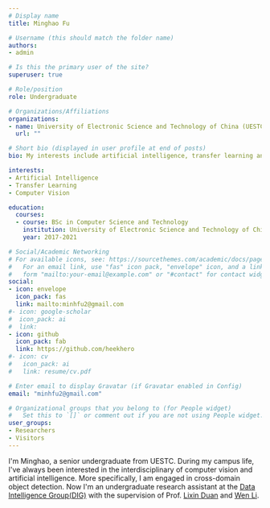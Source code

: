 ```yaml
---
# Display name
title: Minghao Fu

# Username (this should match the folder name)
authors:
- admin

# Is this the primary user of the site?
superuser: true

# Role/position
role: Undergraduate

# Organizations/Affiliations
organizations:
- name: University of Electronic Science and Technology of China (UESTC)
  url: ""

# Short bio (displayed in user profile at end of posts)
bio: My interests include artificial intelligence, transfer learning and computer vision. 

interests:
- Artificial Intelligence
- Transfer Learning
- Computer Vision

education:
  courses:
  - course: BSc in Computer Science and Technology
    institution: University of Electronic Science and Technology of China (UESTC)
    year: 2017-2021

# Social/Academic Networking
# For available icons, see: https://sourcethemes.com/academic/docs/page-builder/#icons
#   For an email link, use "fas" icon pack, "envelope" icon, and a link in the
#   form "mailto:your-email@example.com" or "#contact" for contact widget.
social:
- icon: envelope
  icon_pack: fas
  link: mailto:minhfu2@gmail.com 
#- icon: google-scholar
#  icon_pack: ai
#  link: 
- icon: github
  icon_pack: fab
  link: https://github.com/heekhero
#- icon: cv
#   icon_pack: ai
#   link: resume/cv.pdf

# Enter email to display Gravatar (if Gravatar enabled in Config)
email: "minhfu2@gmail.com"

# Organizational groups that you belong to (for People widget)
#   Set this to `[]` or comment out if you are not using People widget.
user_groups:
- Researchers
- Visitors
---
```

I'm Minghao, a senior undergraduate from UESTC. During my campus life, I've always been interested in the interdisciplinary of computer vision and artificial intelligence. More specifically, I am engaged in cross-domain object detection. Now I'm an undergraduate research assistant at the [Data Intelligence Group(DIG)](https://diggers.ai/) with the supervision of Prof. [Lixin Duan](http://www.lxduan.info/) and [Wen Li](https://wenli-vision.github.io/).
